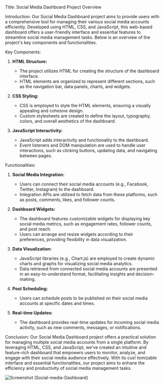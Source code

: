Title: Social Media Dashboard Project Overview

Introduction:
Our Social Media Dashboard project aims to provide users with a comprehensive tool for managing their various social media accounts efficiently. Developed using HTML, CSS, and JavaScript, this web-based dashboard offers a user-friendly interface and essential features to streamline social media management tasks. Below is an overview of the project's key components and functionalities.

Key Components:

1. **HTML Structure:**
   - The project utilizes HTML for creating the structure of the dashboard interface.
   - HTML elements are organized to represent different sections, such as the navigation bar, data panels, charts, and widgets.

2. **CSS Styling:**
   - CSS is employed to style the HTML elements, ensuring a visually appealing and cohesive design.
   - Custom stylesheets are created to define the layout, typography, colors, and overall aesthetics of the dashboard.

3. **JavaScript Interactivity:**
   - JavaScript adds interactivity and functionality to the dashboard.
   - Event listeners and DOM manipulation are used to handle user interactions, such as clicking buttons, updating data, and navigating between pages.

Functionalities:

1. **Social Media Integration:**
   - Users can connect their social media accounts (e.g., Facebook, Twitter, Instagram) to the dashboard.
   - Integration APIs are utilized to fetch data from these platforms, such as posts, comments, likes, and follower counts.

2. **Dashboard Widgets:**
   - The dashboard features customizable widgets for displaying key social media metrics, such as engagement rates, follower counts, and post reach.
   - Users can arrange and resize widgets according to their preferences, providing flexibility in data visualization.

3. **Data Visualization:**
   - JavaScript libraries (e.g., Chart.js) are employed to create dynamic charts and graphs for visualizing social media analytics.
   - Data retrieved from connected social media accounts are presented in an easy-to-understand format, facilitating insights and decision-making.

4. **Post Scheduling:**
   - Users can schedule posts to be published on their social media accounts at specific dates and times.
   
5. **Real-time Updates:**
   - The dashboard provides real-time updates for incoming social media activity, such as new comments, messages, or notifications.
   
Conclusion:
Our Social Media Dashboard project offers a practical solution for managing multiple social media accounts from a single platform. By leveraging HTML, CSS, and JavaScript, we've created an intuitive and feature-rich dashboard that empowers users to monitor, analyze, and engage with their social media audience effectively. With its cus!
tomizable interface and essential functionalities, our project aims to enhane the efficiency and productivity of social media management tasks.


![Screenshot (Social-media-Dashboard)](https://github.com/bhoyarkalyani12/Code_alpha-Social_media_dashboard/assets/131539350/f34a5a46-e440-4b71-9ceb-68e309739104)
